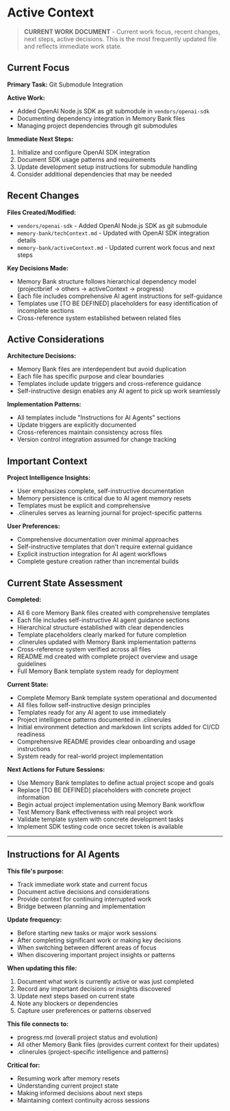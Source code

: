 # Active Context

> **CURRENT WORK DOCUMENT** - Current work focus, recent changes, next steps, active decisions. This is the most frequently updated file and reflects immediate work state.

## Current Focus

**Primary Task:** Git Submodule Integration

**Active Work:**

- Added OpenAI Node.js SDK as git submodule in `vendors/openai-sdk`
- Documenting dependency integration in Memory Bank files
- Managing project dependencies through git submodules

**Immediate Next Steps:**

1. Initialize and configure OpenAI SDK integration
2. Document SDK usage patterns and requirements
3. Update development setup instructions for submodule handling
4. Consider additional dependencies that may be needed

## Recent Changes

**Files Created/Modified:**

- `vendors/openai-sdk` - Added OpenAI Node.js SDK as git submodule
- `memory-bank/techContext.md` - Updated with OpenAI SDK integration details
- `memory-bank/activeContext.md` - Updated current work focus and next steps

**Key Decisions Made:**

- Memory Bank structure follows hierarchical dependency model (projectbrief → others → activeContext → progress)
- Each file includes comprehensive AI agent instructions for self-guidance
- Templates use [TO BE DEFINED] placeholders for easy identification of incomplete sections
- Cross-reference system established between related files

## Active Considerations

**Architecture Decisions:**

- Memory Bank files are interdependent but avoid duplication
- Each file has specific purpose and clear boundaries
- Templates include update triggers and cross-reference guidance
- Self-instructive design enables any AI agent to pick up work seamlessly

**Implementation Patterns:**

- All templates include "Instructions for AI Agents" sections
- Update triggers are explicitly documented
- Cross-references maintain consistency across files
- Version control integration assumed for change tracking

## Important Context

**Project Intelligence Insights:**

- User emphasizes complete, self-instructive documentation
- Memory persistence is critical due to AI agent memory resets
- Templates must be explicit and comprehensive
- .clinerules serves as learning journal for project-specific patterns

**User Preferences:**

- Comprehensive documentation over minimal approaches
- Self-instructive templates that don't require external guidance
- Explicit instruction integration for AI agent workflows
- Complete gesture creation rather than incremental builds

## Current State Assessment

**Completed:**

- All 6 core Memory Bank files created with comprehensive templates
- Each file includes self-instructive AI agent guidance sections
- Hierarchical structure established with clear dependencies
- Template placeholders clearly marked for future completion
- .clinerules updated with Memory Bank implementation patterns
- Cross-reference system verified across all files
- README.md created with complete project overview and usage guidelines
- Full Memory Bank template system ready for deployment

**Current State:**

- Complete Memory Bank template system operational and documented
- All files follow self-instructive design principles
- Templates ready for any AI agent to use immediately
- Project intelligence patterns documented in .clinerules
- Initial environment detection and markdown lint scripts added for CI/CD readiness
- Comprehensive README provides clear onboarding and usage instructions
- System ready for real-world project implementation

**Next Actions for Future Sessions:**

- Use Memory Bank templates to define actual project scope and goals
- Replace [TO BE DEFINED] placeholders with concrete project information
- Begin actual project implementation using Memory Bank workflow
- Test Memory Bank effectiveness with real project work
- Validate template system with concrete development tasks
- Implement SDK testing code once secret token is available

---

## Instructions for AI Agents

**This file's purpose:**

- Track immediate work state and current focus
- Document active decisions and considerations
- Provide context for continuing interrupted work
- Bridge between planning and implementation

**Update frequency:**

- Before starting new tasks or major work sessions
- After completing significant work or making key decisions
- When switching between different areas of focus
- When discovering important project insights or patterns

**When updating this file:**

1. Document what work is currently active or was just completed
2. Record any important decisions or insights discovered
3. Update next steps based on current state
4. Note any blockers or dependencies
5. Capture user preferences or patterns observed

**This file connects to:**

- progress.md (overall project status and evolution)
- All other Memory Bank files (provides current context for their updates)
- .clinerules (project-specific intelligence and patterns)

**Critical for:**

- Resuming work after memory resets
- Understanding current project state
- Making informed decisions about next steps
- Maintaining context continuity across sessions

